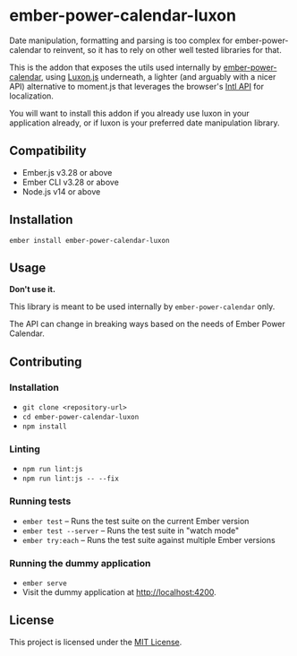 # ember-power-calendar-luxon

Date manipulation, formatting and parsing is too complex for ember-power-calendar to reinvent, so it
has to rely on other well tested libraries for that.

This is the addon that exposes the utils used internally by [ember-power-calendar](https://www.ember-power-calendar.com),
using [Luxon.js](https://moment.github.io/luxon/) underneath, a lighter (and arguably with a nicer API) alternative
to moment.js that leverages the browser's [Intl API](https://developer.mozilla.org/en-US/docs/Web/JavaScript/Reference/Global_Objects/DateTimeFormat) for localization.

You will want to install this addon if you already use luxon in your application already, or if
luxon is your preferred date manipulation library.


## Compatibility

* Ember.js v3.28 or above
* Ember CLI v3.28 or above
* Node.js v14 or above


## Installation

```
ember install ember-power-calendar-luxon
```


## Usage

**Don't use it.**

This library is meant to be used internally by `ember-power-calendar` only.

The API can change in breaking ways based on the needs of Ember Power Calendar.


## Contributing

### Installation

* `git clone <repository-url>`
* `cd ember-power-calendar-luxon`
* `npm install`

### Linting

* `npm run lint:js`
* `npm run lint:js -- --fix`

### Running tests

* `ember test` – Runs the test suite on the current Ember version
* `ember test --server` – Runs the test suite in "watch mode"
* `ember try:each` – Runs the test suite against multiple Ember versions

### Running the dummy application

* `ember serve`
* Visit the dummy application at [http://localhost:4200](http://localhost:4200).


## License

This project is licensed under the [MIT License](LICENSE.md).
